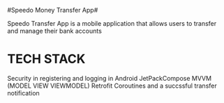 #Speedo Money Transfer App#

Speedo Transfer App is a mobile application that allows users to transfer and manage their bank accounts

# TECH STACK #
Security in registering and logging in
Android JetPackCompose
MVVM (MODEL VIEW VIEWMODEL)
Retrofit
Coroutines
and a succssful transfer notification

